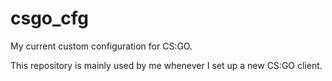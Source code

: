 # csgo_cfg
My current custom configuration for CS:GO. 

This repository is mainly used by me whenever I set up a new CS:GO client.
